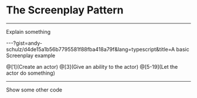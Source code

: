 # The Screenplay Pattern
---

Explain something

---?gist=andy-schulz/d4de15a1b56b7795581f88fba418a79f&lang=typescript&title=A basic Screenplay example

@[1](Create an actor)
@[3](Give an ability to the actor)
@[5-19](Let the actor do something)

---
Show some other code
